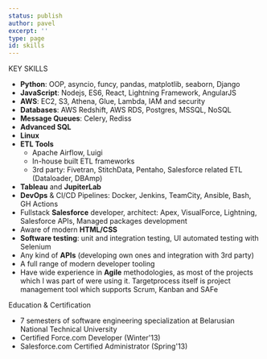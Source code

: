```yaml
---
status: publish
author: pavel
excerpt: ''
type: page
id: skills
---
```


<div class="section-header right-pinned">KEY SKILLS</div>

- **Python**: OOP, asyncio, funcy, pandas, matplotlib, seaborn, Django
- **JavaScript**: Nodejs, ES6, React, Lightning Framework, AngularJS
- **AWS**: EC2, S3, Athena, Glue, Lambda, IAM and security
- **Databases**: AWS Redshift, AWS RDS, Postgres, MSSQL, NoSQL
- **Message Queues**: Celery, Rediss
- **Advanced SQL**
- **Linux**
- **ETL Tools**
    - Apache Airflow, Luigi
    - In-house built ETL frameworks
    - 3rd party: Fivetran, StitchData, Pentaho, Salesforce related ETL (Dataloader, DBAmp)
- **Tableau** and **JupiterLab**
- **DevOps** & CI/CD Pipelines: Docker, Jenkins, TeamCity, Ansible, Bash, GH Actions
- Fullstack **Salesforce** developer, architect: Apex, VisualForce, Lightning, Salesforce APIs, Managed packages development
- Aware of modern **HTML/CSS**
- **Software testing**: unit and integration testing, UI automated testing with Selenium
- Any kind of **APIs** (developing own ones and integration with 3rd party)
- A full range of modern developer tooling
- Have wide experience in **Agile** methodologies, as most of the projects which I was part of were using it. Targetprocess itself is project management tool which supports Scrum, Kanban and SAFe

<div class="section-header right-pinned">Education & Certification</div>

- 7 semesters of software engineering specialization at Belarusian National Technical University
- Certified Force.com Developer (Winter'13)
- Salesforce.com Certified Administrator (Spring'13)
